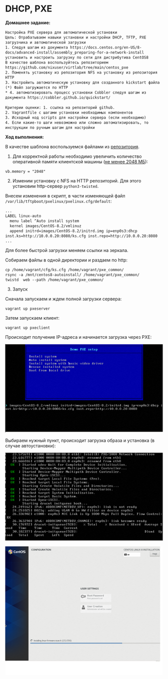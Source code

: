 # DHCP, PXE
**Домашнее задание:**
```
Настройка PXE сервера для автоматической установки
Цель: Отрабатываем навыки установки и настройки DHCP, TFTP, PXE загрузчика и автоматической загрузки
1. Следуя шагам из документа https://docs.centos.org/en-US/8-docs/advanced-install/assembly_preparing-for-a-network-install 
установить и настроить загрузку по сети для дистрибутива CentOS8
В качестве шаблона воспользуйтесь репозиторием https://github.com/nixuser/virtlab/tree/main/centos_pxe
2. Поменять установку из репозитория NFS на установку из репозитория HTTP
3. Настройить автоматическую установку для созданного kickstart файла (*) Файл загружается по HTTP
* 4. автоматизировать процесс установки Cobbler cледуя шагам из документа https://cobbler.github.io/quickstart/

Критерии оценки: 1. ссылка на репозиторий github.
2. Vagrantfile с шагами установки необходимых компонентов
3. Исходный код scripts для настройки сервера (если необходимо)
4. Если какие-то шаги невозможно или сложно автоматизировать, то инструкции по ручным шагам для настройки
```

**Ход выполнения:**

В качестве шаблона воспользуемся файлами из [репозитория](https://github.com/nixuser/virtlab/tree/main/centos_pxe).

1. Для корректной работы необходимо увеличить количество оперативной памяти клиентской машины ([не менее 2048 МБ](https://bugzilla.redhat.com/show_bug.cgi?id=1314092)):
```
vb.memory = "2048"
```
2. Изменим установку с NFS на HTTP репозиторий. Для этого установим http-сервер `python3-twisted`.

Внесем изменения в скрипт, в части изменяющей файл `/var/lib/tftpboot/pxelinux/pxelinux.cfg/default`:
```
...
LABEL linux-auto
  menu label ^Auto install system
  kernel images/CentOS-8.2/vmlinuz
  append initrd=images/CentOS-8.2/initrd.img ip=enp0s3:dhcp inst.ks=http://10.0.0.20:8080/ks.cfg inst.repo=http://10.0.0.20:8080
...
```
Для более быстрой загрузки меняем ссылки на зеркала.

Собираем файлы в одной директории и раздаем по http:
```
cp /home/vagrant/cfg/ks.cfg /home/vagrant/pxe_common/
rsync -a /mnt/centos8-autoinstall/ /home/vagrant/pxe_common/
twistd  web --path /home/vagrant/pxe_common/
```

3. Запуск

Сначала запускаем и ждем полной загрузки сервера:
```
vagrant up pxeserver
```
Затем запускаем клиент:
```
vagrant up pxeclient
```
Происходит получение IP-адреса и начинается загрузка через PXE:

![1](images/1.png)

Выбираем нужный пункт, происходит загрузка образа и установка (в случае автоустановки):

![2](images/2.png)

![3](images/3.png)


